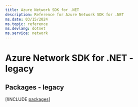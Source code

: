 ```yaml
---
title: Azure Network SDK for .NET
description: Reference for Azure Network SDK for .NET
ms.date: 03/15/2024
ms.topic: reference
ms.devlang: dotnet
ms.service: network
---
```

# Azure Network SDK for .NET - legacy
## Packages - legacy
[!INCLUDE [packages](network-index.md)]